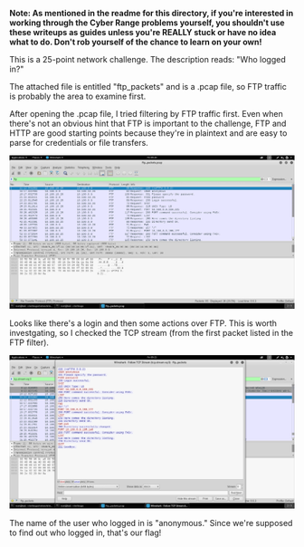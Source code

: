 **Note: As mentioned in the readme for this directory, if you're interested in working through the Cyber Range problems yourself, 
you shouldn't use these writeups as guides unless you're REALLY stuck or have no idea what to do. Don't rob yourself of the 
chance to learn on your own!**

This is a 25-point network challenge. The description reads: "Who logged in?"

The attached file is entitled "ftp_packets" and is a .pcap file, so FTP traffic is probably the area to examine first.

After opening the .pcap file, I tried filtering by FTP traffic first. Even when there's not an obvious hint that FTP is important to the challenge, FTP and HTTP are good starting points because they're in plaintext and are easy to parse for credentials or file transfers. 

![alt text](https://github.com/JosiahPierce/writeups/blob/master/images/cyber_fusion_who_are_you_1.png "FTP traffic")

Looks like there's a login and then some actions over FTP. This is worth investgating, so I checked the TCP stream (from the first packet listed in the FTP filter).

![alt text](https://github.com/JosiahPierce/writeups/blob/master/images/cyber_fusion_who_are_you_2.png "TCP stream")

The name of the user who logged in is "anonymous." Since we're supposed to find out who logged in, that's our flag!
